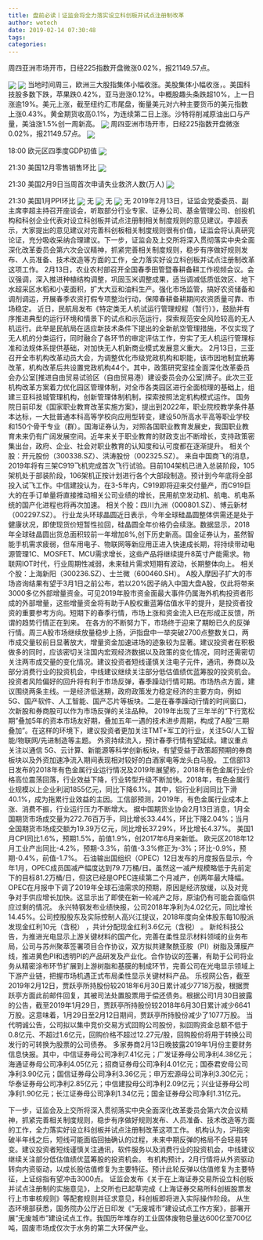 ```yaml
---
title: 盘前必读丨证监会将全力落实设立科创板并试点注册制改革
author: wetech
date: 2019-02-14 07:30:48
tags: 
categories: 
---
```

周四亚洲市场开市，日经225指数开盘微涨0.02%，报21149.57点。
<!-- more -->
<img align="center" border="0" src="https://imgcdn.yicai.com/uppics/images/2018/11/5795dce2c13c12cd19ef68151420a6d2.jpg" />
<img align="center" border="0" src="https://imgcdn.yicai.com/uppics/images/2019/02/aeb7b21d1203c2f6f22184aac8e6c09d.jpg" />
当地时间周三，欧洲三大股指集体小幅收涨。美股集体小幅收涨，。美国科技股多数下跌，苹果跌0.42%，亚马逊涨0.12%。中概股趣头条跌超10%，上一日涨逾19%。美元上涨，截至纽约汇市尾盘，衡量美元对六种主要货币的美元指数上涨0.43%。黄金期货收高0.1%，为连续第二日上涨。沙特将削减原油出口与产量，美油涨1.5%创一周新高。
<img align="center" border="0" src="https://imgcdn.yicai.com/uppics/images/2018/11/1115fd943822077aad8679290e0a4854.jpg" />
周四亚洲市场开市，日经225指数开盘微涨0.02%，报21149.57点。
<img align="center" border="0" src="https://imgcdn.yicai.com/uppics/images/2019/02/81aac716e37020f1fe2a75314b7e1a45.jpg" />
18:00 欧元区四季度GDP初值
<img align="center" border="0" src="https://imgcdn.yicai.com/uppics/images/2019/02/97e649f8a64545ad7f6be026e6e75924.jpg" />
21:30 美国12月零售销售环比
<img align="center" border="0" src="https://imgcdn.yicai.com/uppics/images/2018/11/9d8e2d90a2b37391ca779f15a10018b0.jpg" />
21:30 美国2月9日当周首次申请失业救济人数(万人)
<img align="center" border="0" src="https://imgcdn.yicai.com/uppics/images/2018/11/3fe87f78bb215979ccf7a8b1a382813c.jpg" />
21:30 美国1月PPI环比
<img align="center" border="0" src="https://imgcdn.yicai.com/uppics/images/2018/11/10271f820278a7057d79730f65d39711.jpg" />
无
<img align="center" border="0" src="https://imgcdn.yicai.com/uppics/images/2019/02/0158947b6b5704d4a5ab55c1025d8f66.jpg" />
无
<img align="center" border="0" src="https://imgcdn.yicai.com/uppics/images/2018/11/781b132626e7c57022d1491e8f3a175c.jpg" />
无
2019年2月13日，证监会党委委员、副主席李超主持召开座谈会，听取部分行业专家、证券公司、基金管理公司、创投机构和科创企业代表对设立科创板并试点注册制相关制度规则的意见建议。李超表示，大家提出的意见建议对完善科创板相关制度规则很有价值，证监会将认真研究论证，充分吸收采纳合理建议。下一步，证监会及上交所将深入贯彻落实中央全面深化改革委员会第六次会议精神，抓紧完善相关制度规则，稳步有序做好规则发布、人员准备、技术改造等方面的工作，全力落实好设立科创板并试点注册制改革这项工作。
2月13日，农业农村部召开全国春季田管暨春耕备耕工作视频会议。会议强调，深入推进种植结构调整，巩固玉米调整成果，适当调减低质低效区、地下水超采区水稻和小麦面积，扩大大豆和油料生产。强化市场监管，搞好农资储备和调剂调运，开展春季农资打假专项整治行动，保障春耕备耕期间农资质量可靠、市场稳定。
近日，民航局发布《特定类无人机试运行管理规程（暂行）》，鼓励并有序推进典型的运行环境和情景下的试点和示范运行，探索规范安全风险较高的无人机运行。此举是民航局在适应新技术条件下提出的全新航空管理措施，不仅实现了无人机的分类运行，同时融合了各环节的审定评估工作，夯实了无人机运行管理标准和法规体系提供基础，对加快无人机新商业模式发展意义重大。
2月13日，三亚召开全市机构改革动员大会，为调整优化市级党政机构和职能，该市因地制宜统筹改革，机构改革后共设置党政机构44个。其中，政策研究室挂全面深化改革委员会办公室[推进自由贸易试验区（自由贸易港）建设委员会办公室]牌子。此次三亚机构改革方案着力优化园区管理体制，对全市各类园区进行全面梳理的基础上，组建三亚科技城管理机构，创新管理体制机制，探索按照法定机构模式运作。
国务院日前印发《国家职业教育改革实施方案》，提出到2022年，职业院校教学条件基本达标，一大批普通本科高等学校向应用型转变，建设50所高水平高等职业学校和150个骨干专业（群）。国海证券认为，对照各国职业教育发展史，我国职业教育未来仍有广阔发展空间。近年来关于职业教育的财政支出不断增长，支持政策密集出台，政府、企业、社会对职业教育的认知度和认可度都在逐渐提升。
相关个股：开元股份（300338.SZ）、洪涛股份（002325.SZ）。
来自中国商飞的消息，2019年将有三架C919飞机完成首次飞行试验。目前104架机已进入总装阶段，105架机处于部装阶段，106架机正按计划进行各个大部段制造。预计到今年底将全部投入试飞工作。中信建投认为，在3-5年内，C919即将迎来交付量产，而C919巨大的在手订单量将直接推动相关公司业绩的增长，民用航空发动机、航电、机电系统的国产化进程也将再次加速。
相关个股：四川九洲（000801.SZ）、博云新材（002297.SZ）。
行业龙头环球晶圆近日表示，今年全球硅晶圆整体供需还是处于健康状况，即使现货价短暂性拉回，硅晶圆全年价格仍会续涨。数据显示，2018年全球硅晶圆出货总面积较前一年增加8%,创下历史新高。国金证券认为，虽然智能手机需求疲弱，但车用电子、物联网等新应用正进入快速成长期，将持续带动电源管理1C、MOSFET、MCU需求增长，这些产品将继续提升8英寸产能需求。物联网IOT时代，行业周期性减弱，未来硅片需求短期有波动，长期整体向上。
相关个股：上海新阳（300236.SZ）、士兰微（600460.SH）。
A股入摩因子扩大的市场咨询结果有望于3月1日之前公布，若以20%因子纳入中国大盘A股，仅此将带来3000多亿外部增量资金。可见2019年股市资金面最大事件仍属海外机构投资者形成的外部增量，这些增量资金将有助于A股权重蓝筹估值水平的提升，是投资者投资的重要参考方向。短期下的春季行情，市场上涨和资金流入已在形成正反馈，所谓的趋势行情正在到来。
在各方的不断努力下，市场终于迎来了期盼已久的反弹行情。周三A股市场继续放量稳步上扬，沪指盘中一举突破2700点整数关口，两市成交量较前日显著放大，增量资金加速进场的迹象较为显著。建议投资者在积极做多的同时，应该密切关注国内宏观经济数据以及政策的变化情况，同时还需密切关注两市成交量的变化情况。建议投资者短线谨慎关注电子元件，通讯，券商以及部分消费行业的投资机会，中线建议继续关注部分低估值绩优蓝筹股的投资机会。
投资者风险偏好的回升将有利于市场反弹，春季躁动行情可期。市场热点方面，建议围绕两条主线。一是经济低迷期，政府政策发力稳定经济的主要方向，例如5G、国产软件、人工智能、国产芯片等板块。二是在春季躁动行情的时间窗口，次新股和券商股可以作为市场反弹的关注品种。
2019年出现了三年半的“下行宽松期”叠加5年的资本市场友好期，叠加五年一遇的技术进步周期，构成了A股“三期叠加”。在这样的环境下，建议投资者更加关注TMT+军工的行业，关注5G/人工智能/物联网/先进制造等主题。
外资持续流入，预计春季行情有望延续。建议重点关注以通信 5G、云计算、新能源等科学创新板块，有望受益于政策超预期的券商板块以及外资加速净流入期间表现相对较好的白酒家电等龙头白马股。
工信部13日发布的2018年有色金属行业运行情况及2019年展望称，2018年有色金属行业价格高位震荡回落，行业效益下降，行业转型升级不断加快。2018年，有色金属行业规模以上企业利润1855亿元，同比下降6.1%。其中，铝行业利润同比下滑40.1%，成为拖累行业效益的主因。工信部预测，2019年，有色金属行业成本上涨、消费不振，行业运行压力不断增大。
据中国期货业协会2月13日消息，1月全国期货市场成交量为272.76百万手，同比增长33.44%，环比下降2.04%；当月全国期货市场成交额为19.39万亿元，同比增长37.29%，环比增长4.37%。
美国1月CPI同比1.6%，预期1.5%，前值1.9%，创2017年6月来新低。
欧元区2018年12月工业产出同比-4.2%，预期-3.3%，前值-3.3%修正为-3%；环比-0.9%，预期-0.4%，前值-1.7%。
石油输出国组织（OPEC）12日发布的月度报告显示，今年1月，OPEC成员国减产幅度达到79.7万桶/日。虽然这一减产规模略低于先前定下的目标81.2万桶/日，但这已经是OPEC连续第二个月减产，创两年最大降幅。OPEC在月报中下调了2019年全球石油需求的预期，原因是经济放缓，以及对竞争对手供应增长加快。这显示出了即使在新一轮减产之际，原油仍有可能会面临供应过剩的情况。
永兴特钢发布业绩快报，公司2018年净利为4.02亿元，同比增长14.45%。公司控股股东及实际控制人高兴江提议，2018年度向全体股东每10股派发现金红利10元（含税） ，共计分配现金红利3.6亿元（含税） 。
新纶科技公告，为推进光电显示上游关键材料的国产化，完善在柔性显示材料领域的业务布局，公司与苏州聚萃签署项目合作协议，双方拟共建聚酰亚胺（PI）树脂及薄膜产线，推进黄色PI和透明PI的产品研发及产业化。合作协议的签署，有助于公司将业务从精密涂布环节扩展到上游树脂和基膜的制成环节，完善公司在光电显示领域上下游产业链，把握市场机遇正式布局柔性显示关键材料产品。
乐视网公告，截至2019年2月12日，贾跃亭所持股份较2018年6月30日累计减少7718万股，根据贾跃亭方面此前邮件回复，其被司法处置股票用于偿还债务。根据公司1月30日披露的公告，截至2019年1月29日，贾跃亭所持股份较2018年6月30日累计减少6641万股。这意味着，1月29日至2月12日期间，贾跃亭所持股份减少了1077万股。
当代明诚公告，公司拟以集中竞价交易方式回购公司股份，拟回购资金总额不低于0.8亿元、不超过1.6亿元，回购价格不超过12.27元/股，回购股份将用于转换公司发行的可转换为股票的公司债券。
多家券商2月13日晚披露2019年1月份主要财务信息快报。其中，中信证券母公司净利7.41亿元；广发证券母公司净利4.38亿元；海通证券母公司净利4.05亿元；招商证券母公司净利4.01亿元；国泰君安母公司净利3.90亿元；国信证券母公司净利3.36亿元；申万宏源母公司净利3.30亿元；华泰证券母公司净利2.85亿元；中信建投母公司净利2.09亿元；兴业证券母公司净利1.90亿元；长江证券母公司净利1.34亿元；国金证券母公司净利1.31亿元。
 
 
下一步，证监会及上交所将深入贯彻落实中央全面深化改革委员会第六次会议精神，抓紧完善相关制度规则，稳步有序做好规则发布、人员准备、技术改造等方面的工作，全力落实好设立科创板并试点注册制改革这项工作。
机构认为，沪指突破半年线之后，短线可能面临回抽确认的过程，未来中期反弹的格局不会轻易转变。建议投资者短线谨慎关注通讯，软件服务以及消费行业的投资机会，中线建议继续关注部分低估值绩优蓝筹股的投资机会。
有机构预计，2月行情将从外资驱动转向内资驱动，以成长股估值修复为主要特征。预计此轮反弹以估值修复为主要特征，上证综指有望冲击3000点。
证监会发布《关于在上海证券交易所设立科创板并试点注册制的实施意见》，上交所也已起草完成《上海证券交易所科创板股票发行上市审核规则》等配套规则并征求意见，科创板即将进入实际操作阶段。
从生态环境部获悉，国务院办公厅近日印发《“无废城市”建设试点工作方案》，部署开展“无废城市”建设试点工作。我国历年堆存的工业固体废物总量达600亿至700亿吨，固废市场成仅次于水务的第二大环保产业。
